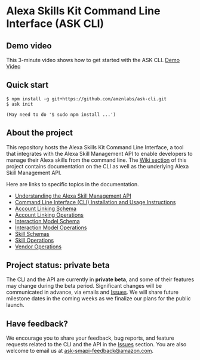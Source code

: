 # Alexa Skills Kit Command Line Interface (ASK CLI)

## Demo video

This 3-minute video shows how to get started with the ASK CLI.
[Demo Video](https://askcli.s3.amazonaws.com/demo.html)

## Quick start

```
$ npm install -g git+https://github.com/amznlabs/ask-cli.git
$ ask init

(May need to do '$ sudo npm install ...')
```

## About the project

This repository hosts the Alexa Skills Kit Command Line Interface, a tool that integrates with the Alexa Skill Management API to enable developers to manage their Alexa skills from the command line. The [Wiki section](https://github.com/amznlabs/ask-cli/wiki) of this project contains documentation on the CLI as well as the underlying Alexa Skill Management API.

Here are links to specific topics in the documentation.

* [Understanding the Alexa Skill Management API](https://github.com/amznlabs/ask-cli/wiki)
* [Command Line Interface (CLI) Installation and Usage Instructions](https://github.com/amznlabs/ask-cli/wiki/Command-Line-Interface-%28CLI%29-Usage-Instructions)
* [Account Linking Schema](https://github.com/amznlabs/ask-cli/wiki/Account-Linking-Schema)
* [Account Linking Operations](https://github.com/amznlabs/ask-cli/wiki/Account-Linking-Operations)
* [Interaction Model Schema](https://github.com/amznlabs/ask-cli/wiki/Interaction-Model-Schema)
* [Interaction Model Operations](https://github.com/amznlabs/ask-cli/wiki/Interaction-Model-Operations)
* [Skill Schemas](https://github.com/amznlabs/ask-cli/wiki/Skill-Schemas)
* [Skill Operations](https://github.com/amznlabs/ask-cli/wiki/Skill-Operations)
* [Vendor Operations](https://github.com/amznlabs/ask-cli/wiki/Vendor-Operations)

## Project status: private beta

The CLI and the API are currently in **private beta**, and some of their features may change during the beta period. Significant changes will be communicated in advance, via emails and [Issues](https://github.com/amznlabs/ask-cli/issues). We will share future milestone dates in the coming weeks as we finalize our plans for the public launch.

## Have feedback?

We encourage you to share your feedback, bug reports, and feature requests related to the CLI and the API in the [Issues](https://github.com/amznlabs/ask-cli/issues) section. You are also welcome to email us at ask-smapi-feedback@amazon.com.
